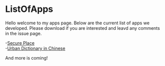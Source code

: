 # ListOfApps
Hello welcome to my apps page.
Below are the current list of apps we developed. Please download if you are interested and leavd any comments in the issue page.

-[Secure Place](https://apps.apple.com/us/app/secure-place/id1501028417)<br/>
-[Urban Dictionary in Chinese]()

And more is coming!
